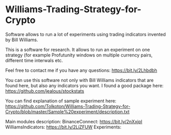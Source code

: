 # Williams-Trading-Strategy-for-Crypto
Software allows to run a lot of experiments using trading indicators invented by Bill Williams.

This is a software for research. It allows to run an experiment on one strategy (for example Profutunity windows on multiple currency pairs, different time interwals etc.

Feel free to contact me if you have any questions:
https://bit.ly/2Lhbdbh

You can use this software not only with Bill Williams indicators that are found here, but also any indicators you want.
I found a good package here: https://github.com/jealous/stockstats

You can find explanation of sample experiment here:
https://github.com/Tolkoton/Williams-Trading-Strategy-for-Crypto/blob/master/Sample%20experiment/description.txt



Main modules description:
BinanceConnect: https://bit.ly/2nXxjpI
WilliamsIndicators: https://bit.ly/2LiZFUW
Experiments: 


